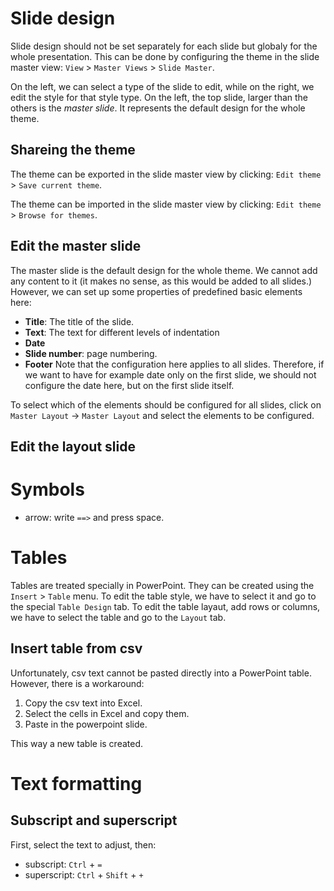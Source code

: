 # Slide design
Slide design should not be set separately for each slide but globaly for the whole presentation. This can be done by configuring the theme in the slide master view: `View` > `Master Views` > `Slide Master`. 

On the left, we can select a type of the slide to edit, while on the right, we edit the style for that style type. On the left, the top slide, larger than the others is the *master slide*. It represents the default design for the whole theme. 


## Shareing the theme
The theme can be exported in the slide master view by clicking: `Edit theme` > `Save current theme`. 

The theme can be imported in the slide master view by clicking: `Edit theme` > `Browse for themes`. 


## Edit the master slide
The master slide is the default design for the whole theme. We cannot add any content to it (it makes no sense, as this would be added to all slides.) However, we can set up some properties of predefined basic elements here:

- **Title**: The title of the slide. 
- **Text**: The text for different levels of indentation
- **Date**
- **Slide number**: page numbering.
- **Footer**
Note that the configuration here applies to all slides. Therefore, if we want to have for example date only on the first slide, we should not configure the date here, but on the first slide itself.

To select which of the elements should be configured for all slides, click on `Master Layout` -> `Master Layout` and select the elements to be configured.


## Edit the layout slide


# Symbols

- arrow: write `==>` and press space.


# Tables
Tables are treated specially in PowerPoint. They can be created using the `Insert` > `Table` menu. To edit the table style, we have to select it and go to the special `Table Design` tab. To edit the table layaut, add rows or columns, we have to select the table and go to the `Layout` tab.

## Insert table from csv
Unfortunately, csv text cannot be pasted directly into a PowerPoint table. However, there is a workaround:

1. Copy the csv text into Excel.
2. Select the cells in Excel and copy them.
3. Paste in the powerpoint slide. 

This way a new table is created. 


# Text formatting
## Subscript and superscript
First, select the text to adjust, then:

- subscript: `Ctrl` + `=`
- superscript: `Ctrl` + `Shift` + `+`